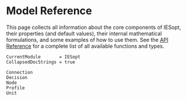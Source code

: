# Model Reference

This page collects all information about the core components of IESopt, their properties (and default values), their internal mathematical formulations, and some examples of how to use them. See the [API Reference](@ref) for a complete list of all available functions and types.

```@meta
CurrentModule       = IESopt
CollapsedDocStrings = true
```

```@docs
Connection
Decision
Node
Profile
Unit
```

